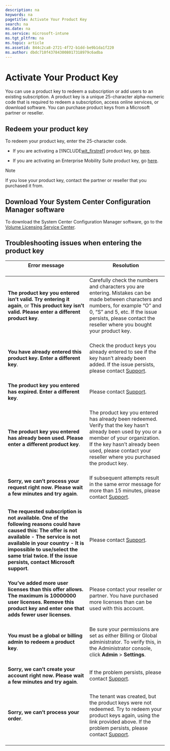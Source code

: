 ```yaml
---
description: na
keywords: na
pagetitle: Activate Your Product Key
search: na
ms.date: na
ms.service: microsoft-intune
ms.tgt_pltfrm: na
ms.topic: article
ms.assetid: 844c2ca8-2721-4f72-b1dd-be9b1da1f220
ms.author: dbdc710f437843008017318979c6adba
---
```

# Activate Your Product Key
You can use a product key to redeem a subscription or add users to an existing subscription. A product key is a unique 25-character alpha-numeric code that is required to redeem a subscription, access online services, or download software. You can purchase product keys from a Microsoft partner or reseller.

## Redeem your product key
To redeem your product key, enter the 25-character code.

- If you are activating a [!INCLUDE[wit_firstref](../Token/wit_firstref_md.md)] product key, go [here](https://account.manage.microsoft.com/commerce/productkeystart.aspx).

- If you are activating an Enterprise Mobility Suite product key, go [here](http://www.microsoft.com/ems/open).

> [!NOTE]
> If you lose your product key, contact the partner or reseller that you purchased it from.

## Download Your System Center Configuration Manager software
To download the System Center Configuration Manager software, go to the [Volume Licensing Service Center](http://go.microsoft.com/fwlink/?LinkID=232300).

## Troubleshooting issues when entering the product key

|Error message <br /> <br />|Resolution <br /> <br />|
|-----------------|--------------|
|**The product key you entered isn’t valid. Try entering it again**, or **This product key isn’t valid. Please enter a different product key**. <br /> <br />|Carefully check the numbers and characters you are entering. Mistakes can be made between characters and numbers, for example “O” and 0, “S” and 5, etc. If the issue persists, please contact the reseller where you bought your product key. <br /> <br />|
|**You have already entered this product key. Enter a different key**. <br /> <br />|Check the product keys you already entered to see if the key hasn’t already been added. If the issue persists, please contact [Support](http://go.microsoft.com/fwlink/?LinkID=394189). <br /> <br />|
|**The product key you entered has expired. Enter a different key**. <br /> <br />|Please contact [Support](http://go.microsoft.com/fwlink/?LinkID=394189). <br /> <br />|
|**The product key you entered has already been used. Please enter a different product key**. <br /> <br />|The product key you entered has already been redeemed. Verify that the key hasn’t already been used by you or a member of your organization. If the key hasn’t already been used, please contact your reseller where you purchased the product key. <br /> <br />|
|**Sorry, we can’t process your request right now. Please wait a few minutes and try again**. <br /> <br />|If subsequent attempts result in the same error message for more than 15 minutes, please contact [Support](http://go.microsoft.com/fwlink/?LinkID=394189). <br /> <br />|
|**The requested subscription is not available. One of the following reasons could have caused this: The offer is not available - The service is not available in your country - It is impossible to use/select the same trial twice. If the issue persists, contact Microsoft support**. <br /> <br />|Please contact [Support](http://go.microsoft.com/fwlink/?LinkID=394189). <br /> <br />|
|**You’ve added more user licenses than this offer allows. The maximum is 10000000 user licenses. Remove this product key and enter one that adds fewer user licenses**. <br /> <br />|Please contact your reseller or partner. You have purchased more licenses than can be used with this account. <br /> <br />|
|**You must be a global or billing admin to redeem a product key**. <br /> <br />|Be sure your permissions are set as either Billing or Global administrator. To verify this, in the Administrator console, click **Admin** &gt; **Settings**. <br /> <br />|
|**Sorry, we can’t create your account right now. Please wait a few minutes and try again**. <br /> <br />|If the problem persists, please contact [Support](http://go.microsoft.com/fwlink/?LinkID=394189). <br /> <br />|
|**Sorry, we can’t process your order**. <br /> <br />|The tenant was created, but the product keys were not redeemed. Try to redeem your product keys again, using the link provided above. If the problem persists, please contact [Support](http://go.microsoft.com/fwlink/?LinkID=394189). <br /> <br />|
